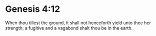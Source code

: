 # Genesis 4:12

When thou tillest the ground, it shall not henceforth yield unto thee her strength; a fugitive and a vagabond shalt thou be in the earth.